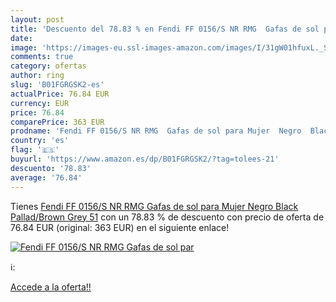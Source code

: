 ```yaml
---
layout: post
title: 'Descuento del 78.83 % en Fendi FF 0156/S NR RMG  Gafas de sol par'
date: 
image: 'https://images-eu.ssl-images-amazon.com/images/I/31gW01hfuxL._SL200_.jpg'
comments: true
category: ofertas
author: ring
slug: 'B01FGRGSK2-es'
actualPrice: 76.84 EUR
currency: EUR
price: 76.84
comparePrice: 363 EUR
prodname: 'Fendi FF 0156/S NR RMG  Gafas de sol para Mujer  Negro  Black Pallad/Brown Grey  51'
country: 'es'
flag: '🇪🇸'
buyurl: 'https://www.amazon.es/dp/B01FGRGSK2/?tag=tolees-21'
descuento: '78.83'
average: '76.84'
---
```


Tienes [Fendi FF 0156/S NR RMG  Gafas de sol para Mujer  Negro  Black Pallad/Brown Grey  51](https://www.amazon.es/dp/B01FGRGSK2/?tag=tolees-21) con un 78.83 % de descuento con precio de oferta de 76.84 EUR (original: 363 EUR) en el siguiente enlace!

[![Fendi FF 0156/S NR RMG  Gafas de sol par](https://images-eu.ssl-images-amazon.com/images/I/31gW01hfuxL._SL200_.jpg)](https://www.amazon.es/dp/B01FGRGSK2/?tag=tolees-21)

ℹ️:


[Accede a la oferta!!](https://www.amazon.es/dp/B01FGRGSK2/?tag=tolees-21)
